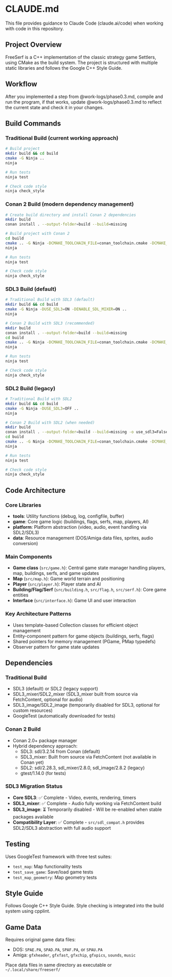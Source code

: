 # CLAUDE.md

This file provides guidance to Claude Code (claude.ai/code) when working with code in this repository.

## Project Overview

FreeSerf is a C++ implementation of the classic strategy game Settlers, using CMake as the build system. The project is structured with multiple static libraries and follows the Google C++ Style Guide.

## Workflow
After you implemented a step from @work-logs/phase0.3.md, compile and run the program, if that works, update @work-logs/phase0.3.md to reflect the current state and check it in your changes.

## Build Commands

### Traditional Build (current working approach)
```bash
# Build project
mkdir build && cd build
cmake -G Ninja ..
ninja

# Run tests
ninja test

# Check code style
ninja check_style
```

### Conan 2 Build (modern dependency management)
```bash
# Create build directory and install Conan 2 dependencies
mkdir build
conan install . --output-folder=build --build=missing

# Build project with Conan 2
cd build
cmake .. -G Ninja -DCMAKE_TOOLCHAIN_FILE=conan_toolchain.cmake -DCMAKE_BUILD_TYPE=Debug
ninja

# Run tests
ninja test

# Check code style
ninja check_style
```

### SDL3 Build (default)
```bash
# Traditional Build with SDL3 (default)
mkdir build && cd build
cmake -G Ninja -DUSE_SDL3=ON -DENABLE_SDL_MIXER=ON ..
ninja

# Conan 2 Build with SDL3 (recommended)
mkdir build
conan install . --output-folder=build --build=missing
cd build
cmake .. -G Ninja -DCMAKE_TOOLCHAIN_FILE=conan_toolchain.cmake -DCMAKE_BUILD_TYPE=Debug -DUSE_SDL3=ON -DENABLE_SDL_MIXER=ON
ninja

# Run tests
ninja test

# Check code style
ninja check_style
```

### SDL2 Build (legacy)
```bash
# Traditional Build with SDL2
mkdir build && cd build
cmake -G Ninja -DUSE_SDL3=OFF ..
ninja

# Conan 2 Build with SDL2 (when needed)
mkdir build
conan install . --output-folder=build --build=missing -o use_sdl3=False
cd build
cmake .. -G Ninja -DCMAKE_TOOLCHAIN_FILE=conan_toolchain.cmake -DCMAKE_BUILD_TYPE=Debug -DUSE_SDL3=OFF
ninja

# Run tests
ninja test

# Check code style
ninja check_style
```

## Code Architecture

### Core Libraries

- **tools**: Utility functions (debug, log, configfile, buffer)
- **game**: Core game logic (buildings, flags, serfs, map, players, AI)
- **platform**: Platform abstraction (video, audio, event handling via SDL2/SDL3)
- **data**: Resource management (DOS/Amiga data files, sprites, audio conversion)

### Main Components

- **Game class** (`src/game.h`): Central game state manager handling players, map, buildings, serfs, and game updates
- **Map** (`src/map.h`): Game world terrain and positioning
- **Player** (`src/player.h`): Player state and AI
- **Building/Flag/Serf** (`src/building.h`, `src/flag.h`, `src/serf.h`): Core game entities
- **Interface** (`src/interface.h`): Game UI and user interaction

### Key Architecture Patterns

- Uses template-based Collection classes for efficient object management
- Entity-component pattern for game objects (buildings, serfs, flags)
- Shared pointers for memory management (PGame, PMap typedefs)
- Observer pattern for game state updates

## Dependencies

### Traditional Build
- SDL3 (default) or SDL2 (legacy support)
- SDL3_mixer/SDL2_mixer (SDL3_mixer built from source via FetchContent, optional for audio)
- SDL3_image/SDL2_image (temporarily disabled for SDL3, optional for custom resources)
- GoogleTest (automatically downloaded for tests)

### Conan 2 Build
- Conan 2.0+ package manager
- Hybrid dependency approach:
  - SDL3: sdl/3.2.14 from Conan (default)
  - SDL3_mixer: Built from source via FetchContent (not available in Conan yet)
  - SDL2: sdl/2.28.3, sdl_mixer/2.8.0, sdl_image/2.8.2 (legacy)
  - gtest/1.14.0 (for tests)

### SDL3 Migration Status
- **Core SDL3**: ✅ Complete - Video, events, rendering, timers
- **SDL3_mixer**: ✅ Complete - Audio fully working via FetchContent build
- **SDL3_image**: ⏳ Temporarily disabled - Will be re-enabled when stable packages available
- **Compatibility Layer**: ✅ Complete - `src/sdl_compat.h` provides SDL2/SDL3 abstraction with full audio support

## Testing

Uses GoogleTest framework with three test suites:
- `test_map`: Map functionality tests
- `test_save_game`: Save/load game tests  
- `test_map_geometry`: Map geometry tests

## Style Guide

Follows Google C++ Style Guide. Style checking is integrated into the build system using cpplint.

## Game Data

Requires original game data files:
- DOS: `SPAE.PA`, `SPAD.PA`, `SPAF.PA`, or `SPAU.PA`
- Amiga: `gfxheader`, `gfxfast`, `gfxchip`, `gfxpics`, `sounds`, `music`

Place data files in same directory as executable or `~/.local/share/freeserf/`
